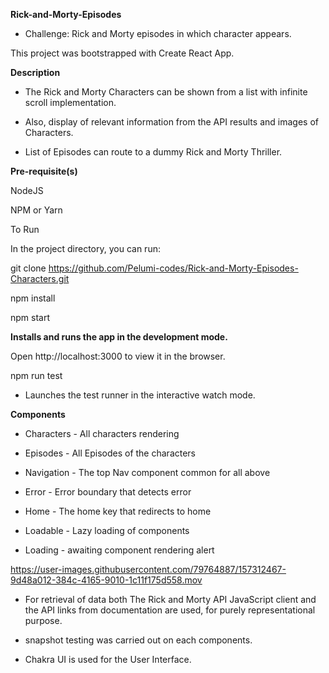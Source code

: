 **Rick-and-Morty-Episodes**

- Challenge: Rick and Morty episodes in which character appears.

 This project was bootstrapped with Create React App.

 **Description**

- The Rick and Morty Characters can be shown from a list with infinite scroll implementation. 

- Also, display of relevant information from the API results and images of Characters.

- List of Episodes can route to a dummy Rick and Morty Thriller.



**Pre-requisite(s)**

NodeJS

NPM or Yarn

To Run


In the project directory, you can run:

git clone https://github.com/Pelumi-codes/Rick-and-Morty-Episodes-Characters.git

npm install

npm start


**Installs and runs the app in the development mode.**

Open http://localhost:3000 to view it in the browser.

npm run test

- Launches the test runner in the interactive watch mode.

**Components**

- Characters - All characters rendering

- Episodes - All Episodes of the characters

- Navigation - The top Nav component common for all above

- Error - Error boundary that detects error

- Home - The home key that redirects to home

- Loadable - Lazy loading of components


- Loading - awaiting component rendering alert

https://user-images.githubusercontent.com/79764887/157312467-9d48a012-384c-4165-9010-1c11f175d558.mov



- For retrieval of data both The Rick and Morty API JavaScript client and the API links from documentation are used, for purely representational purpose.

- snapshot testing was carried out on each components.

- Chakra UI is used for the User Interface.
